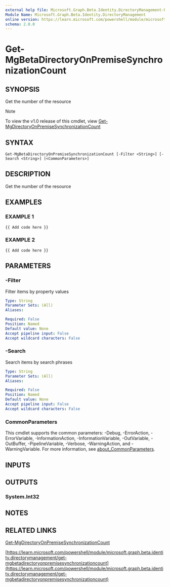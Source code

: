 ```yaml
---
external help file: Microsoft.Graph.Beta.Identity.DirectoryManagement-help.xml
Module Name: Microsoft.Graph.Beta.Identity.DirectoryManagement
online version: https://learn.microsoft.com/powershell/module/microsoft.graph.beta.identity.directorymanagement/get-mgbetadirectoryonpremisesynchronizationcount
schema: 2.0.0
---
```


# Get-MgBetaDirectoryOnPremiseSynchronizationCount

## SYNOPSIS
Get the number of the resource

> [!NOTE]
> To view the v1.0 release of this cmdlet, view [Get-MgDirectoryOnPremiseSynchronizationCount](/powershell/module/Microsoft.Graph.Identity.DirectoryManagement/Get-MgDirectoryOnPremiseSynchronizationCount?view=graph-powershell-1.0)

## SYNTAX

```
Get-MgBetaDirectoryOnPremiseSynchronizationCount [-Filter <String>] [-Search <String>] [<CommonParameters>]
```

## DESCRIPTION
Get the number of the resource

## EXAMPLES

### EXAMPLE 1
```
{{ Add code here }}
```

### EXAMPLE 2
```
{{ Add code here }}
```

## PARAMETERS

### -Filter
Filter items by property values

```yaml
Type: String
Parameter Sets: (All)
Aliases:

Required: False
Position: Named
Default value: None
Accept pipeline input: False
Accept wildcard characters: False
```

### -Search
Search items by search phrases

```yaml
Type: String
Parameter Sets: (All)
Aliases:

Required: False
Position: Named
Default value: None
Accept pipeline input: False
Accept wildcard characters: False
```

### CommonParameters
This cmdlet supports the common parameters: -Debug, -ErrorAction, -ErrorVariable, -InformationAction, -InformationVariable, -OutVariable, -OutBuffer, -PipelineVariable, -Verbose, -WarningAction, and -WarningVariable. For more information, see [about_CommonParameters](http://go.microsoft.com/fwlink/?LinkID=113216).

## INPUTS

## OUTPUTS

### System.Int32
## NOTES

## RELATED LINKS
[Get-MgDirectoryOnPremiseSynchronizationCount](/powershell/module/Microsoft.Graph.Identity.DirectoryManagement/Get-MgDirectoryOnPremiseSynchronizationCount?view=graph-powershell-1.0)

[https://learn.microsoft.com/powershell/module/microsoft.graph.beta.identity.directorymanagement/get-mgbetadirectoryonpremisesynchronizationcount](https://learn.microsoft.com/powershell/module/microsoft.graph.beta.identity.directorymanagement/get-mgbetadirectoryonpremisesynchronizationcount)

